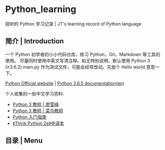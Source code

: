 # Python_learning
寂听的 Python 学习记录 | JT's learning record of Python language 

## 简介 | Introduction
一个 Python 初学者的小小代码仓库，练习 Python，Git，Markdown 等工具的使用。
尽量同时使用中英文写清注释。如无特别说明，默认使用 Python 3 (≥3.6.2)
main.py 作为测试文件，可能会经常改动。先放个 Hello world 意思一下。

[Python Official website](https://www.python.org/ )  |
[Python 3.6.5 documentation(en)](https://docs.python.org/3/index.html)

个人收集的一些中文学习资料:
- [Python 3 教程 | 廖雪峰][1]
- [Python 3 教程 | 菜鸟教程][2]
- [Python 入门指南][3]
- [《Think Python 2e》中译本][4]

[1]:https://www.liaoxuefeng.com/wiki/0014316089557264a6b348958f449949df42a6d3a2e542c000  "liaoxuefeng.com"
[2]:http://www.runoob.com/python3/python3-tutorial.html "runoob.com"
[3]:http://www.runoob.com/manual/pythontutorial3/docs/html/index.html "runoob.com"
[4]:http://codingpy.com/books/thinkpython2/index.html "codingpy.com"


##  目录 | Menu
